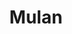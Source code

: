 ---
template: Post
title: Mulan
tags: Asian, Sushi
category: Regional Chain
phone: 901-850-5288
website: https://www.mulanbistro.net/collierville/
services: curbside, delivery
---